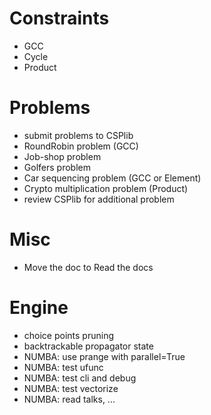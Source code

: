 # Constraints
- GCC
- Cycle
- Product

# Problems
- submit problems to CSPlib
- RoundRobin problem (GCC)
- Job-shop problem 
- Golfers problem
- Car sequencing problem (GCC or Element)
- Crypto multiplication problem (Product)
- review CSPlib for additional problem

# Misc
- Move the doc to Read the docs

# Engine
- choice points pruning
- backtrackable propagator state
- NUMBA: use prange with parallel=True
- NUMBA: test ufunc
- NUMBA: test cli and debug
- NUMBA: test vectorize
- NUMBA: read talks, ...